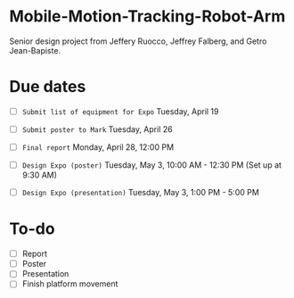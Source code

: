# Mobile-Motion-Tracking-Robot-Arm
Senior design project from Jeffery Ruocco, Jeffrey Falberg, and Getro Jean-Bapiste. 

# Due dates

- [ ] `Submit list of equipment for Expo` Tuesday, April 19

- [ ] `Submit poster to Mark` Tuesday, April 26

- [ ] `Final report` Monday, April 28, 12:00 PM

- [ ] `Design Expo (poster)` Tuesday, May 3, 10:00 AM - 12:30 PM (Set up at 9:30 AM)

- [ ] `Design Expo (presentation)` Tuesday, May 3, 1:00 PM - 5:00 PM

# To-do

- [ ] Report
- [ ] Poster
- [ ] Presentation
- [ ] Finish platform movement
